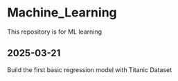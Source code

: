 # Machine_Learning
This repository is for ML learning

## 2025-03-21 
Build the first basic regression model with Titanic Dataset
